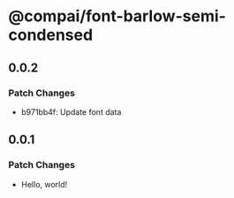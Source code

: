 # @compai/font-barlow-semi-condensed

## 0.0.2

### Patch Changes

- b971bb4f: Update font data

## 0.0.1

### Patch Changes

- Hello, world!

